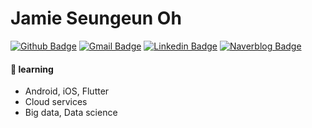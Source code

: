 # Jamie Seungeun Oh 
  
   [![Github Badge](https://img.shields.io/badge/-jso613-%23181717?logo=github&link=https://github.com/jso613)](https://github.com/jso613)
   [![Gmail Badge](https://img.shields.io/badge/Gmail-d14836?style=flat-square&logo=Gmail&logoColor=white&link=mailto:seungeun.oh218@gmail.com)](mailto:seungeun.oh218@gmail.com)
   [![Linkedin Badge](https://img.shields.io/badge/-LinkedIn-blue?style=flat-square&logo=Linkedin&logoColor=white&link=https://www.linkedin.com/in/jamie-seungeun-o-7974b0197/)](https://www.linkedin.com/in/jamie-seungeun-o-7974b0197/)
   [![Naverblog Badge](https://img.shields.io/badge/-Naver-#00D564?style=flat-square&logo=Naver&logoColor=white&link=https://blog.naver.com/babybear46)](https://blog.naver.com/babybear46)  
	
#### 🌱 learning
- Android, iOS, Flutter 
- Cloud services
- Big data, Data science

